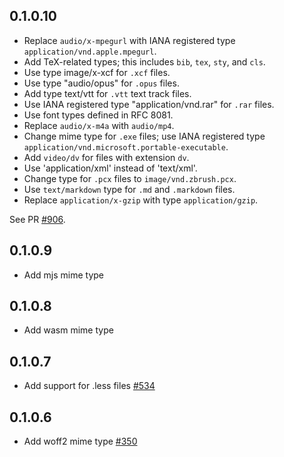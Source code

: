 ## 0.1.0.10

* Replace `audio/x-mpegurl` with IANA registered type
  `application/vnd.apple.mpegurl`.
* Add TeX-related types; this includes `bib`, `tex`, `sty`, and `cls`.
* Use type image/x-xcf for `.xcf` files.
* Use type "audio/opus" for `.opus` files.
* Add type text/vtt for `.vtt` text track files.
* Use IANA registered type "application/vnd.rar" for `.rar` files.
* Use font types defined in RFC 8081.
* Replace `audio/x-m4a` with `audio/mp4`.
* Change mime type for `.exe` files; use IANA registered type
  `application/vnd.microsoft.portable-executable`.
* Add `video/dv` for files with extension `dv`.
* Use 'application/xml' instead of 'text/xml'.
* Change type for `.pcx` files to `image/vnd.zbrush.pcx`.
* Use `text/markdown` type for `.md` and `.markdown` files.
* Replace `application/x-gzip` with type `application/gzip`.

See PR [#906](https://github.com/yesodweb/wai/pull/906).

## 0.1.0.9

* Add mjs mime type

## 0.1.0.8

* Add wasm mime type

## 0.1.0.7

* Add support for .less files [#534](https://github.com/yesodweb/wai/pull/534)

## 0.1.0.6

* Add woff2 mime type [#350](https://github.com/yesodweb/wai/pull/350)
